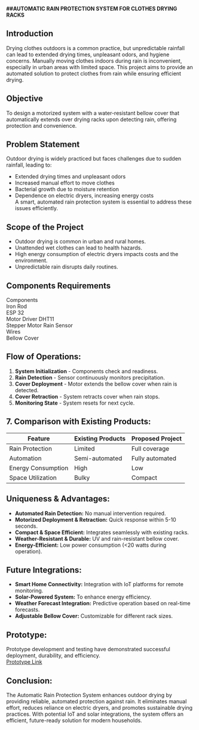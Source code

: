 
**##AUTOMATIC RAIN PROTECTION SYSTEM FOR CLOTHES DRYING RACKS**

## Introduction
Drying clothes outdoors is a common practice, but unpredictable rainfall can lead to extended drying times, unpleasant odors, and hygiene concerns. Manually moving clothes indoors during rain is inconvenient, especially in urban areas with limited space. This project aims to provide an automated solution to protect clothes from rain while ensuring efficient drying.

## Objective
To design a motorized system with a water-resistant bellow cover that automatically extends over drying racks upon detecting rain, offering protection and convenience.

## Problem Statement
Outdoor drying is widely practiced but faces challenges due to sudden rainfall, leading to:
- Extended drying times and unpleasant odors
- Increased manual effort to move clothes
- Bacterial growth due to moisture retention
- Dependence on electric dryers, increasing energy costs  
A smart, automated rain protection system is essential to address these issues efficiently.

## Scope of the Project 
- Outdoor drying is common in urban and rural homes.
- Unattended wet clothes can lead to health hazards.
- High energy consumption of electric dryers impacts costs and the environment.
- Unpredictable rain disrupts daily routines.

## Components Requirements
Components      
  Iron Rod     
  ESP 32        
  Motor Driver 
  DHT11        
  Stepper Motor 
  Rain Sensor  
  Wires        
 Bellow Cover 


## Flow of Operations:
1. **System Initialization** - Components check and readiness.
2. **Rain Detection** - Sensor continuously monitors precipitation.
3. **Cover Deployment** - Motor extends the bellow cover when rain is detected.
4. **Cover Retraction** - System retracts cover when rain stops.
5. **Monitoring State** - System resets for next cycle.

## 7. Comparison with Existing Products:
| Feature              | Existing Products | Proposed Project |
|----------------------|------------------|------------------|
| Rain Protection     | Limited          | Full coverage   |
| Automation         | Semi-automated   | Fully automated  |
| Energy Consumption | High             | Low             |
| Space Utilization  | Bulky            | Compact         |

## Uniqueness & Advantages:
- **Automated Rain Detection:** No manual intervention required.
- **Motorized Deployment & Retraction:** Quick response within 5-10 seconds.
- **Compact & Space Efficient:** Integrates seamlessly with existing racks.
- **Weather-Resistant & Durable:** UV and rain-resistant bellow cover.
- **Energy-Efficient:** Low power consumption (<20 watts during operation).

## Future Integrations:
- **Smart Home Connectivity:** Integration with IoT platforms for remote monitoring.
- **Solar-Powered System:** To enhance energy efficiency.
- **Weather Forecast Integration:** Predictive operation based on real-time forecasts.
- **Adjustable Bellow Cover:** Customizable for different rack sizes.

## Prototype:
Prototype development and testing have demonstrated successful deployment, durability, and efficiency.  
[Prototype Link](https://drive.google.com/file/d/1fqypYZ0EEewzw_ew_TRqU84IeyJ62mjE/view?usp=drivesdk)

## Conclusion:
The Automatic Rain Protection System enhances outdoor drying by providing reliable, automated protection against rain. It eliminates manual effort, reduces reliance on electric dryers, and promotes sustainable drying practices. With potential IoT and solar integrations, the system offers an efficient, future-ready solution for modern households.

